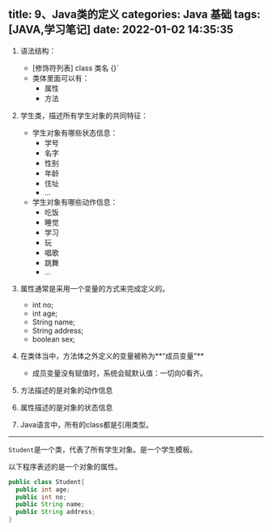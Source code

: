 title: 9、Java类的定义
categories: Java 基础
tags: [JAVA,学习笔记]
date: 2022-01-02 14:35:35
---
1. 语法结构：
   - [修饰符列表] class 类名 {}`
   - 类体里面可以有：
     - 属性
     - 方法

2. 学生类，描述所有学生对象的共同特征：
   - 学生对象有哪些状态信息：
     - 学号
     - 名字
     - 性别
     - 年龄
     - 住址
     - ...
   - 学生对象有哪些动作信息：
     - 吃饭
     - 睡觉
     - 学习
     - 玩
     - 唱歌
     - 跳舞
     - ...
3. 属性通常是采用一个变量的方式来完成定义的。
   - int no;
   - int age;
   - String name;
   - String address;
   - boolean sex;
4. 在类体当中，方法体之外定义的变量被称为**“成员变量”**
   - 成员变量没有赋值时，系统会赋默认值：一切向0看齐。
5. 方法描述的是对象的动作信息
6. 属性描述的是对象的状态信息
7. Java语言中，所有的class都是引用类型。



---

`Student`是一个类，代表了所有学生对象。是一个学生模板。

以下程序表述的是一个对象的属性。

```java
public class Student{
  public int age;
  public int no;
  public String name;
  public String address;
}
```